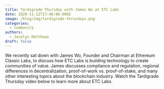 ```yaml
---
title: Tardigrade Thursday with James Wo at ETC Labs
date: 2020-11-12T17:46:00.000Z
image: /blog/img/tardigrade-thrusdays.png
categories:
  - community
authors:
  - Jocelyn Matthews
draft: false
---
```

We recently sat down with James Wo, Founder and Chairman at Ethereum Classic Labs, to discuss how ETC Labs is building technology to create communities of value. James discusses compliance and regulation, regional differences in decentralization, proof-of-work vs. proof-of-stake, and many other interesting topics about the blockchain industry. Watch the Tardigrade Thursday video below to learn more about ETC Labs.